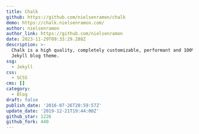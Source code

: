```yaml
---
title: Chalk
github: https://github.com/nielsenramon/chalk
demo: https://chalk.nielsenramon.com/
author: nielsenramon
author_link: https://github.com/nielsenramon
date: 2023-11-29T09:33:29.288Z
description: >-
  Chalk is a high quality, completely customizable, performant and 100% free
  Jekyll blog theme.
ssg:
  - Jekyll
css:
  - SCSS
cms: []
category:
  - Blog
draft: false
publish_date: '2016-07-26T20:59:57Z'
update_date: '2019-12-21T19:44:00Z'
github_star: 1226
github_fork: 440
---
```


